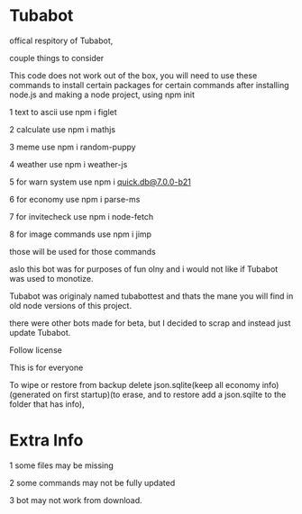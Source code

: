 # Tubabot
offical respitory of Tubabot,

couple things to consider

This code does not work out of the box, you will need to use these commands to install certain packages for certain commands after installing node.js and making a node project, using npm init

1 text to ascii use npm i figlet

2 calculate use npm i mathjs

3 meme use npm i random-puppy

4 weather use npm i weather-js

5 for warn system use npm i quick.db@7.0.0-b21

6 for economy use npm i parse-ms

7 for invitecheck use npm i node-fetch

8 for image commands use npm i jimp

those will be used for those commands

aslo this bot was for purposes of fun olny and i would not like if Tubabot was used to monotize.

Tubabot was originaly named tubabottest and thats the mane you will find in old node versions of this project.

there were other bots made for beta, but I decided to scrap and instead just update Tubabot.

Follow license

This is for everyone

To wipe or restore from backup delete json.sqlite(keep all economy info)(generated on first startup)(to erase, and to restore add a json.sqilte to the folder that has info),

# Extra Info

1 some files may be missing

2 some commands may not be fully updated

3 bot may not work from download.


